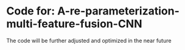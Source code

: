 # Code for: A-re-parameterization-multi-feature-fusion-CNN
The code will be further adjusted and optimized in the near future
